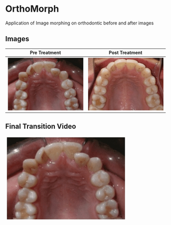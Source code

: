 # OrthoMorph
Application of Image morphing on orthodontic before and after images

## Images
Pre Treatment            |  Post Treatment
:-------------------------:|:-------------------------:
![Pre Treatment](img/ortho_init.jpg "Pre Treatment")  |  ![Post Treatment](img/ortho_fin.jpg "Post Treatment")

## Final Transition Video
![Transition](video/morph.gif "Transition")



